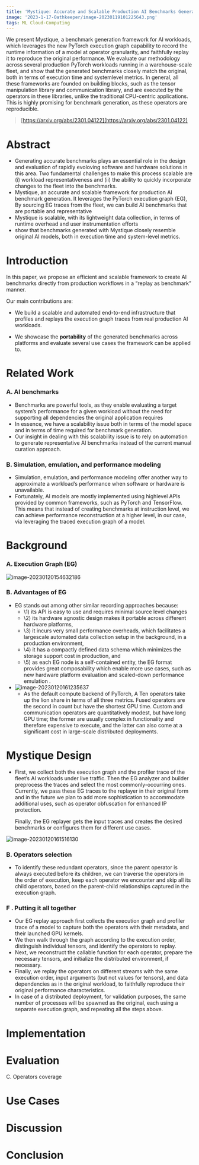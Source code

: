 ```yaml
---
title: 'Mystique: Accurate and Scalable Production AI Benchmarks Generation'
image: '2023-1-17-Oathkeeper/image-20230119101225643.png'
tags: ML Cloud-Computing 
---
```

We present Mystique, a benchmark generation framework for AI workloads, which leverages the new PyTorch execution graph capability to record the runtime information of a model at operator granularity, and faithfully replay it to reproduce the original performance.
We evaluate our methodology across several production PyTorch workloads running in a warehouse-scale fleet, and show that the generated benchmarks closely match the original, both in terms of execution time and systemlevel metrics.
In general, all these frameworks are founded on building blocks, such as the tensor manipulation library and communication library, and are executed by the operators in these libraries, unlike the traditional CPU-centric applications. This is highly promising for benchmark generation, as these operators are reproducible.
<!--more-->

> [https://arxiv.org/abs/2301.04122](https://arxiv.org/abs/2301.04122)

# Abstract

- Generating accurate benchmarks plays an essential role in the design and evaluation of rapidly evoloving software and hardware solutions in this area. Two fundamental challenges to make this process scalable are (i) workload representativeness and (ii) the ability to quickly incorporate changes to the fleet into the benchmarks.
- Mystique, an accurate and scalable framework for production AI benchmark generation. It leverages the PyTorch execution graph (EG), By sourcing EG traces from the fleet, we can build AI benchmarks that are portable and representative
- Mystique is scalable, with its lightweight data collection, in terms of runtime overhead and user instrumentation efforts
- show that benchmarks generated with Mystique closely resemble original AI models, both in execution time and system-level metrics. 

# Introduction

In this paper, we propose an efficient and scalable framework to create AI benchmarks directly from production workflows in a “replay as benchmark” manner.

Our main contributions are: 

- We build a scalable and automated end-to-end infrastructure that profiles and replays the execution graph traces from real production AI workloads.

- We showcase the **portability** of the generated benchmarks across platforms and evaluate several use cases the framework can be applied to.

# Related Work

### A. AI benchmarks

- Benchmarks are powerful tools, as they enable evaluating a target system’s performance for a given workload without the need for supporting all dependencies the original application requires
- In essence, we have a scalability issue both in terms of the model space and in terms of time required for benchmark generation.
- Our insight in dealing with this scalability issue is to rely on automation to generate representative AI benchmarks instead of the current manual curation approach.

### B. Simulation, emulation, and performance modeling

- Simulation, emulation, and performance modeling offer another way to approximate a workload’s performance when software or hardware is unavailable.
- Fortunately, AI models are mostly implemented using highlevel APIs provided by common frameworks, such as PyTorch and TensorFlow. This means that instead of creating benchmarks at instruction level, we can achieve performance reconstruction at a higher level, in our case, via leveraging the traced execution graph of a model.

# Background

### A. Execution Graph (EG)

![image-20230120154632186](../images/2023-1-20-Mystique/image-20230120154632186.png)

### B. Advantages of EG

- EG stands out among other similar recording approaches because: 
	- \1) its API is easy to use and requires minimal source level changes 
	- \2) its hardware agnostic design makes it portable across different hardware platforms, 
	- \3) it incurs very small performance overheads, which facilitates a largescale automated data collection setup in the background, in a production environment, 
	- \4) it has a compactly defined data schema which minimizes the storage support cost in production, and 
	- \5) as each EG node is a self-contained entity, the EG format provides great composability which enable more use cases, such as new hardware platform evaluation and scaled-down performance emulation . 
- ![image-20230120161235637](../images/2023-1-20-Mystique/image-20230120161235637.png)
	- As the default compute backend of PyTorch, A Ten operators take up the lion share in terms of all three metrics. Fused operators are the second in count but have the shortest GPU time. Custom and communication operators are quantitatively modest, but have long GPU time; the former are usually complex in functionality and therefore expensive to execute, and the latter can also come at a significant cost in large-scale distributed deployments.

# Mystique Design

- First, we collect both the execution graph and the profiler trace of the fleet’s AI workloads under live traffic. Then the EG analyzer and builder preprocess the traces and select the most commonly-occurring ones. Currently, we pass these EG traces to the replayer in their original form and in the future we plan to add more sophistication to accommodate additional uses, such as operator obfuscation for enhanced IP protection.

	Finally, the EG replayer gets the input traces and creates the desired benchmarks or configures them for different use cases.

![image-20230120161516130](../images/2023-1-20-Mystique/image-20230120161516130.png)

### B. Operators selection

- To identify these redundant operators, since the parent operator is always executed before its children, we can traverse the operators in the order of execution, keep each operator we encounter and skip all its child operators, based on the parent-child relationships captured in the execution graph.

### F . Putting it all together 

- Our EG replay approach first collects the execution graph and profiler trace of a model to capture both the operators with their metadata, and their launched GPU kernels. 
- We then walk through the graph according to the execution order, distinguish individual tensors, and identify the operators to replay. 
- Next, we reconstruct the callable function for each operator, prepare the necessary tensors, and initialize the distributed environment, if necessary. 
- Finally, we replay the operators on different streams with the same execution order, input arguments (but not values for tensors), and data dependencies as in the original workload, to faithfully reproduce their original performance characteristics. 
- In case of a distributed deployment, for validation purposes, the same number of processes will be spawned as the original, each using a separate execution graph, and repeating all the steps above. 

# Implementation



# Evaluation

C. Operators coverage

# Use Cases



# Discussion

# Conclusion





